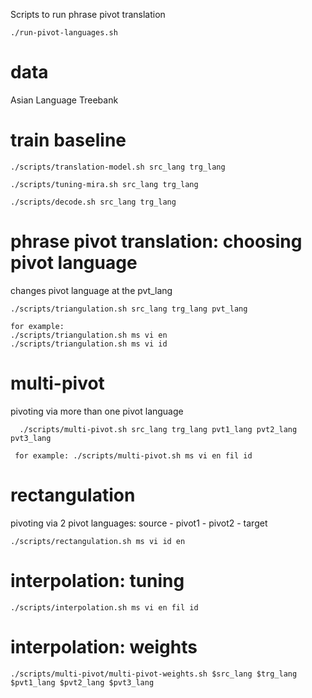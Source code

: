 Scripts to run phrase pivot translation

    ./run-pivot-languages.sh

# data
Asian Language Treebank

# train baseline
    
    ./scripts/translation-model.sh src_lang trg_lang
    
    ./scripts/tuning-mira.sh src_lang trg_lang
    
    ./scripts/decode.sh src_lang trg_lang
    
# phrase pivot translation: choosing pivot language

changes pivot language at the pvt_lang

    ./scripts/triangulation.sh src_lang trg_lang pvt_lang
    
    for example: 
    ./scripts/triangulation.sh ms vi en
    ./scripts/triangulation.sh ms vi id
    
# multi-pivot

pivoting via more than one pivot language
      
      ./scripts/multi-pivot.sh src_lang trg_lang pvt1_lang pvt2_lang pvt3_lang
      
     for example: ./scripts/multi-pivot.sh ms vi en fil id

# rectangulation

pivoting via 2 pivot languages: source - pivot1 - pivot2 - target

    ./scripts/rectangulation.sh ms vi id en
    
    
# interpolation: tuning

    ./scripts/interpolation.sh ms vi en fil id
    
# interpolation: weights

    ./scripts/multi-pivot/multi-pivot-weights.sh $src_lang $trg_lang $pvt1_lang $pvt2_lang $pvt3_lang
    
